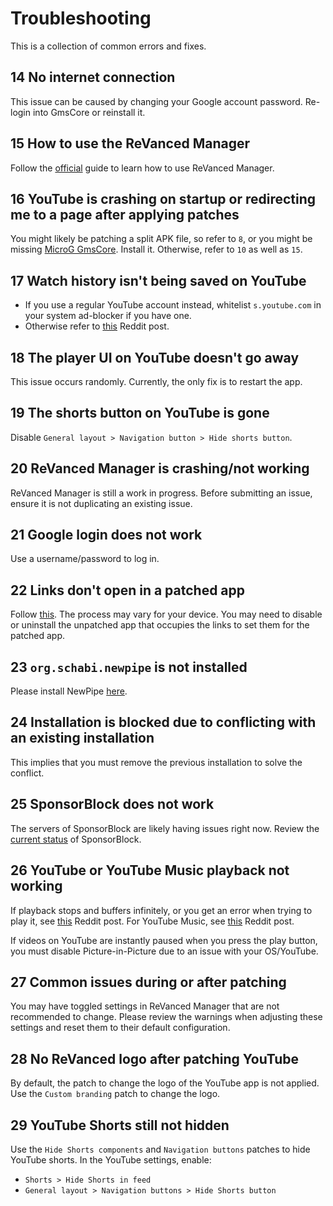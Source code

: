 # Troubleshooting

This is a collection of common errors and fixes.

## 14 No internet connection

This issue can be caused by changing your Google account password. Re-login into GmsCore or reinstall it.

## 15 How to use the ReVanced Manager

Follow the [official](https://github.com/revanced/revanced-manager/tree/main/docs) guide to learn how to use ReVanced Manager.

## 16 YouTube is crashing on startup or redirecting me to a page after applying patches

You might likely be patching a split APK file, so refer to `8`, or you might be missing [MicroG GmsCore](https://github.com/revanced/GmsCore/releases/latest). Install it. Otherwise, refer to `10` as well as `15`.

## 17 Watch history isn't being saved on YouTube

- If you use a regular YouTube account instead, whitelist `s.youtube.com` in your system ad-blocker if you have one.
- Otherwise refer to [this](https://www.reddit.com/r/revancedapp/comments/1fk5dph/spoofing_fixes_for_youtube/) Reddit post.

## 18 The player UI on YouTube doesn't go away

This issue occurs randomly. Currently, the only fix is to restart the app.

## 19 The shorts button on YouTube is gone

Disable `General layout > Navigation button > Hide shorts button`.

## 20 ReVanced Manager is crashing/not working

ReVanced Manager is still a work in progress. Before submitting an issue, ensure it is not duplicating an existing issue.

## 21 Google login does not work

Use a username/password to log in.

## 22 Links don't open in a patched app

Follow [this](https://support.google.com/pixelphone/answer/6271667). The process may vary for your device. You may need to disable or uninstall the unpatched app that occupies the links to set them for the patched app.

## 23 `org.schabi.newpipe` is not installed

Please install NewPipe [here](https://newpipe.net/#download).

## 24 Installation is blocked due to conflicting with an existing installation

This implies that you must remove the previous installation to solve the conflict.

## 25 SponsorBlock does not work

The servers of SponsorBlock are likely having issues right now. Review the [current status](https://status.sponsor.ajay.app/) of SponsorBlock.

## 26 YouTube or YouTube Music playback not working

If playback stops and buffers infinitely, or you get an error when trying to play it, see [this](https://www.reddit.com/r/revancedapp/comments/1fk5dph/spoofing_fixes_for_youtube/) Reddit post.
For YouTube Music, see [this](https://www.reddit.com/r/revancedapp/comments/1hfr6ne/youtube_music_playback_issues_fixed/) Reddit post.

If videos on YouTube are instantly paused when you press the play button, you must disable Picture-in-Picture due to an issue with your OS/YouTube.

## 27 Common issues during or after patching

You may have toggled settings in ReVanced Manager that are not recommended to change. Please review the warnings when adjusting these settings and reset them to their default configuration.

## 28 No ReVanced logo after patching YouTube

By default, the patch to change the logo of the YouTube app is not applied. Use the `Custom branding` patch to change the logo.

## 29 YouTube Shorts still not hidden

Use the `Hide Shorts components` and `Navigation buttons` patches to hide YouTube shorts. In the YouTube settings, enable:

- `Shorts > Hide Shorts in feed`
- `General layout > Navigation buttons > Hide Shorts button`
